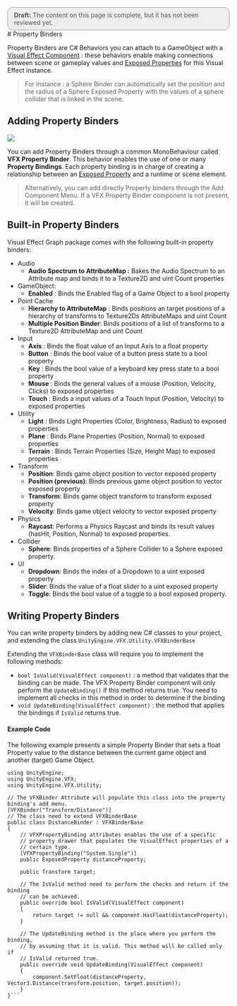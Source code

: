 <div style="border: solid 1px #999; border-radius:12px; background-color:#EEE; padding: 8px; padding-left:14px; color: #555; font-size:14px;"><b>Draft:</b> The content on this page is complete, but it has not been reviewed yet.</div>
# Property Binders

Property Binders are C# Behaviors you can attach to a GameObject with a [Visual Effect Component](VisualEffectComponent.md) : these behaviors enable making connections between scene or gameplay values and [Exposed Properties](Blackboard.md#exposed-properties-in-inspector) for this Visual Effect instance.

> For instance : a Sphere Binder can automatically set the position and the radius of a Sphere Exposed Property with the values of a sphere collider that is linked in the scene.

## Adding Property Binders

![](Images/PropertyBinder.png)

You can add Property Binders through a common MonoBehaviour called **VFX Property Binder**. This behavior enables the use of one or many **Property Bindings**. Each property binding is in charge of creating a relationship between an [Exposed Property](Blackboard.md#exposed-properties-in-inspector) and a runtime or scene element. 

> Alternatively, you can add directly Property binders through the Add Component Menu. If a VFX Property Binder component is not present, it will be created. 

## Built-in Property Binders

Visual Effect Graph package comes with the following built-in property binders:

* Audio
  * **Audio Spectrum to AttributeMap :** Bakes the Audio Spectrum to an Attribute map and binds it to a Texture2D and uint Count properties
* GameObject:
  * **Enabled** : Binds the Enabled flag of a Game Object to a bool property
* Point Cache
  * **Hierarchy to AttributeMap** : Binds positions an target positions of a hierarchy of transforms to Texture2Ds AttributeMaps and uint Count
  * **Multiple Position Binder**: Binds positions of a list of transforms to a Texture2D AttributeMap and uint Count
* Input
  * **Axis** : Binds the float value of an Input Axis to a float property
  * **Button** : Binds the bool value of a button press state to a bool property
  * **Key** : Binds the bool value of a keyboard key press state to a bool property
  * **Mouse** : Binds the general values of a mouse (Position, Velocity, Clicks) to exposed properties
  * **Touch** : Binds a input values of a Touch Input (Position, Velocity) to exposed properties
* Utility
  * **Light** : Binds Light Properties (Color, Brightness, Radius) to exposed properties
  * **Plane** : Binds Plane Properties (Position, Normal) to exposed properties
  * **Terrain** : Binds Terrain Properties (Size, Height Map) to exposed properties
* Transform
  * **Position**: Binds game object position to vector exposed property
  * **Position (previous)**: Binds previous game object position to vector exposed property
  * **Transform**: Binds game object transform to transform exposed property
  * **Velocity**: Binds game object velocity to vector exposed property
* Physics
  * **Raycast**: Performs a Physics Raycast and binds its result values (hasHit, Position, Normal) to exposed properties.
* Collider
  * **Sphere**: Binds properties of a Sphere Collider to a Sphere exposed property.
* UI
  * **Dropdown**: Binds the index of a Dropdown to a uint exposed property
  * **Slider**: Binds the value of a float slider to a uint exposed property
  * **Toggle**: Binds the bool value of a toggle to a bool exposed property.

## Writing Property Binders

You can write property binders by adding new C# classes to your project, and extending the class `UnityEngine.VFX.Utility.VFXBinderBase`

Extending the `VFXBinderBase` class will require you to implement the following methods:

* `bool IsValid(VisualEffect component)` : a method that validates that the binding can be made. The VFX Property Binder component will only perform the `UpdateBinding()` if this method returns true. You need to implement all checks in this method in order to determine if the binding 
* `void UpdateBinding(VisualEffect component)` : the method that applies the bindings if `IsValid` returns true.

#### Example Code

The following example presents a simple Property Binder that sets a float Property value to the distance between the current game object and another (target) Game Object.

```
using UnityEngine;
using UnityEngine.VFX;
using UnityEngine.VFX.Utility;

// The VFXBinder Attribute will populate this class into the property binding's add menu.
[VFXBinder("Transform/Distance")]
// The class need to extend VFXBinderBase
public class DistanceBinder : VFXBinderBase
{
    // VFXPropertyBinding attributes enables the use of a specific
    // property drawer that populates the VisualEffect properties of a
    // certain type.
    [VFXPropertyBinding("System.Single")]
    public ExposedProperty distanceProperty;

    public Transform target;

    // The IsValid method need to perform the checks and return if the binding
    // can be achieved.
    public override bool IsValid(VisualEffect component)
    {
        return target != null && component.HasFloat(distanceProperty);
    }

    // The UpdateBinding method is the place where you perform the binding,
    // by assuming that it is valid. This method will be called only if
    // IsValid returned true.
    public override void UpdateBinding(VisualEffect component)
    {
        component.SetFloat(distanceProperty, Vector3.Distance(transform.position, target.position));
    }
}```
```